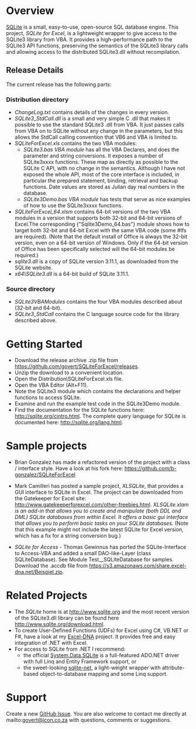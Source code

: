 # Overview
[SQLite](http://www.sqlite.org) is a small, easy-to-use, open-source SQL database engine. This project, *SQLite for Excel*, is a lightweight wrapper to give access to the SQLite3 library from VBA. It provides a high-performance path to the SQLite3 API functions, preserving the semantics of the SQLite3 library calls and allowing access to the distributed SQLite3.dll without recompilation.

## Release Details

The current release has the following parts:
### Distribution directory
* *ChangeLog.txt* contains details of the changes in every version.
* *SQLite3_StdCall.dll* is a small and very simple C .dll that makes it possible to use the standard SQLite3 .dll from VBA. It just passes calls from VBA on to SQLite without any change in the parameters, but this allows the StdCall calling convention that VB6 and VBA is limited to.
* *SQLiteForExcel.xls* contains the two VBA modules:
   * *SQLite3.bas VBA module* has all the VBA Declares, and does the parameter and string conversions. It exposes a number of SQLite3xxxx functions. These map as directly as possible to the SQLite C API, with no change in the semantics. Although I have not exposed the whole API, most of the core interface is included, in particular the prepared statement, binding, retrieval and backup functions. Date values are stored as Julian day real numbers in the database.
   * *SQLite3Demo.bas VBA module* has tests that serve as nice examples of how to use the SQLite3xxxx functions. 
* *SQLiteForExcel_64.xlsm* contains 64-bit versions of the two VBA modules in a version that supports both 32-bit and 64-bit versions of Excel.The corresponding {"Sqlite3Demo_64.bas"} module shows how to target both 32-bit and 64-bit Excel with the same VBA code (some #Ifs are required). (Note that the default install of Office is always the 32-bit version, even on a 64-bit version of Windows. Only if the 64-bit version of Office has been specifically selected will the 64-bit modules be required.) 
* *sqlite3.dll* is a copy of SQLite version 3.11.1, as downloaded from the SQLite website.
* *x64\SQLite3.dll* is a 64-bit build of SQLite 3.11.1. 

### Source directory
* *SQLite3VBAModules* contains the four VBA modules described about (32-bit and 64-bit).
* *SQLite3_StdCall* contains the C language source code for the library described above.

# Getting Started
* Download the release archive .zip file from https://github.com/govert/SQLiteForExcel/releases.
* Unzip the download to a convenient location.
* Open the Distribution\SQLiteForExcel.xls file.
* Open the VBA Editor (Alt+F11).
* Note the SQLite3 module which contains the declarations and helper functions to access SQLite.
* Examine and run the example test code in the SQLite3Demo module.
* Find the documentation for the SQLite functions here: http://sqlite.org/cintro.html. The complete query language for SQLite is documented here: http://sqlite.org/lang.html.

# Sample projects
* Brian Gonzalez has made a refactored version of the project with a class / interface style. Have a look at his fork here: https://github.com/b-gonzalez/SQLiteForExcel

* Mark Camilleri has posted a sample project, *XLSQLite*, that provides a GUI interface to SQLite in Excel. The project can be downloaded from the Gatekeeper for Excel site: http://www.gatekeeperforexcel.com/other-freebies.html. _XLSQLite.xlam is an add-in that allows you to create and manipulate (both DDL and DML) SQLite databases from within Excel.  It offers a basic gui interface that allows you to perform basic tasks on your SQLite databases._ (Note that this example might not include the latest SQLite for Excel version, which has a fix for a string conversion bug.)

* *SQLite for Access* - Thomas Gewinnus has ported the SQLite-Interface to Access-VBA and added a small DAO-like-Layer (class SQLiteDatabase). See Module Test__SQLiteDatabase for samples. Download the .accdb file from https://s3.amazonaws.com/share.excel-dna.net/Beispiel.zip.

# Related Projects
* The *SQLite* home is at http://www.sqlite.org and the most recent version of the SQLite3.dll library can be found here http://www.sqlite.org/download.html.
* To create User-Defined Functions (UDFs) for Excel using C#, VB.NET or F#, have a look at my [Excel-DNA](https://github.com/Excel-DNA/ExcelDna) project. It provides free and easy integration of .NET with Excel.
* For access to SQLite from .NET I recommend:
    * the official [System.Data.SQLite](http://system.data.sqlite.org) is a full-featured ADO.NET driver with full Linq and Entity Framework support, or
    * the sweet-looking [sqlite-net](https://github.com/praeclarum/sqlite-net), a light-weight wrapper with attribute-based object-to-database mapping and some Linq support.

# Support
Create a new [GitHub Issue](https://github.com/govert/SQLiteForExcel/issues). You are also welcome to contact me directly at mailto:govert@icon.co.za with questions, comments or suggestions. 

